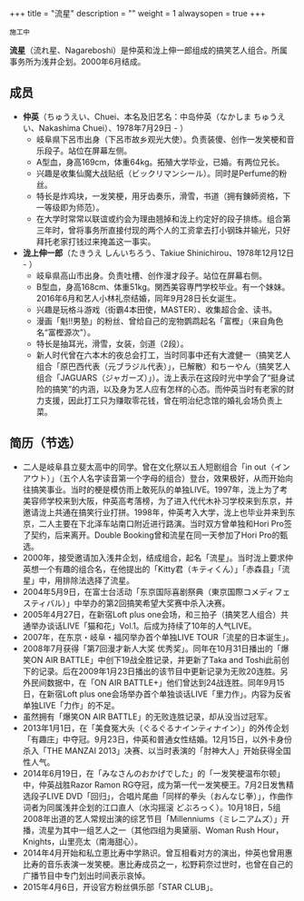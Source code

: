 +++
title = "流星"
description = ""
weight = 1
alwaysopen = true
+++

```
施工中
```


**流星**（流れ星、Nagareboshi）是仲英和泷上伸一郎组成的搞笑艺人组合。所属事务所为浅井企划。2000年6月结成。

## 成员
- **仲英**（ちゅうえい、Chuei、本名及旧艺名：中岛仲英（なかしま ちゅうえい、Nakashima Chuei）、1978年7月29日 - ）
   - 岐阜県下呂市出身（下呂市故乡观光大使）。负责装傻、创作一发笑梗和音乐段子。站位在屏幕左侧。
   - A型血，身高169cm，体重64kg。拓殖大学毕业，已婚。有两位兄长。
   - 兴趣是收集仙魔大战贴纸（ビックリマンシール）。同时是Perfume的粉丝。
   - 特长是炸鸡块，一发笑梗，用牙齿奏乐，滑雪，书道（拥有錬師资格，下一等级即为师范）。
   - 在大学时常常以联谊或约会为理由翘掉和泷上约定好的段子排练。组合第三年时，曾将事务所直接付现的两个人的工资拿去打小钢珠并输光，只好拜托老家打钱过来掩盖这一事实。
- **泷上伸一郎**（たきうえ しんいちろう、Takiue Shinichirou、1978年12月12日 - ）
   - 岐阜県高山市出身。负责吐槽、创作漫才段子。站位在屏幕右侧。
   - B型血，身高168cm、体重51kg。関西美容専門学校毕业。有一个妹妹。2016年6月和艺人小林礼奈结婚，同年9月28日长女诞生。
   - 兴趣是玩格斗游戏（街霸4本田使，MASTER）、收集超合金、读书。
   - 漫画「魁!!男塾」的粉丝、曾给自己的宠物鹦鹉起名「富樫」（来自角色名“富樫源次”）。
   - 特长是抽耳光，滑雪，女装，剑道（2段）。
   - 新人时代曾在六本木的夜总会打工，当时同事中还有大渡健一（搞笑艺人组合「原巴西代表（元ブラジル代表）」，已解散）和ちーやん（搞笑艺人组合「JAGUARS（ジャガーズ）」）。泷上表示在这段时光中学会了“挺身试险的搞笑”的内涵，以及身为艺人应有怎样的心态。而仲英当时有老家的财力支援，因此打工只为赚取零花钱，曾在明治纪念馆的婚礼会场负责上菜。

## 简历（节选）
- 二人是岐阜县立斐太高中的同学。曾在文化祭以五人短剧组合「in out（インアウト）」（五个人名字读音第一个字母的组合）登台，效果极好，从而开始向往搞笑事业。当时的梗是模仿雨上敢死队的单独LIVE。1997年，泷上为了考美容师学校来到大阪，仲英高考落榜，为了进入代代木补习学校来到东京，并邀请泷上共通在搞笑行业打拼。1998年，仲英考入大学，泷上也毕业并来到东京，二人主要在下北泽车站南口附近进行路演。当时双方曾单独和Hori Pro签了契约，后来离开。Double Booking曾和流星在同一天参加了Hori Pro的甄选。
- 2000年，接受邀请加入浅井企划，结成组合，起名「流星」。当时泷上要求仲英想一个有趣的组合名，在他提出的「Kitty君（キティくん）」「赤森县」「流星」中，用排除法选择了流星。
- 2004年5月9日，在富士台活动「东京国际喜剧祭典（東京国際コメディフェスティバル）」中举办的第2回搞笑希望大奖赛中杀入决赛。
- 2005年4月27日，在新宿Loft plus one会场，和三拍子（搞笑艺人组合）共通举办谈话LIVE「猫和花」Vol.1。后成为持续了10年的人气LIVE。
- 2007年，在东京・岐阜・福冈举办首个单独LIVE TOUR「流星的日本诞生」。
- 2008年7月获得「第7回漫才新人大奖 优秀奖」。同年在10月31日播出的「爆笑ON AIR BATTLE」中创下19战全胜记录，并更新了Taka and Toshi此前创下的记录。后在2009年1月23日播出的该节目中更新记录为无败20连胜。另外民间数据中，在「ON AIR BATTLE+」他们曾达到24战连胜。同年9月15日，在新宿Loft plus one会场举办首个单独谈话LIVE「里力作」。内容为反省单独LIVE「力作」的不足。
- 虽然拥有「爆笑ON AIR BATTLE」的无败连胜记录，却从没当过冠军。
- 2013年1月1日，在「美食冤大头（ぐるぐるナインティナイン）」的外传企划「有趣庄」中夺冠。9月23日，仲英和普通女性结婚。12月15日，以外卡身份杀入「THE MANZAI 2013」决赛、以当时表演的「肘神大人」开始获得全国性人气。
- 2014年6月19日，在「みなさんのおかげでした」的「一发笑梗温布尔顿」中，仲英战胜Razor Ramon RG夺冠，成为第一代一发笑梗王。7月2日发售精选段子LIVE DVD「回归」，合唱片尾曲「同样的拳头（おんなじ拳）」，作曲作词者为同属浅井企划的江口直人（水沟摇滚 どぶろっく）。10月18日，5组2008年出道的艺人常规出演的综艺节目「Millenniums（ミレニアムズ）」开播，流星为其中一组艺人之一（其他四组为奥黛丽、Woman Rush Hour，Knights，山里亮太（南海甜心）。
- 2014年4月开始和私立恵比寿中学熟识。曾互相看对方的演出，仲英也曾用惠比寿的音乐表演一发笑梗。惠比寿成员之一，松野莉奈过世时，也曾在自己的广播节目中专门划出时间表示哀悼。
- 2015年4月6日，开设官方粉丝俱乐部「STAR CLUB」。
